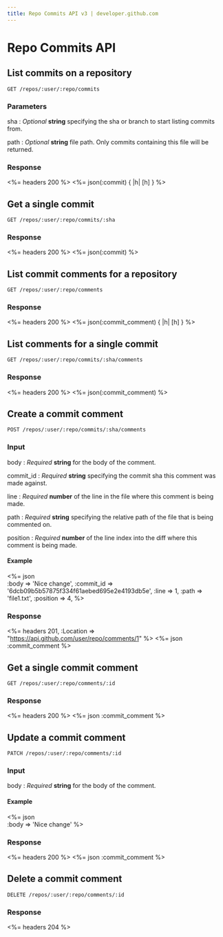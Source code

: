 ```yaml
---
title: Repo Commits API v3 | developer.github.com
---
```


# Repo Commits API

## List commits on a repository

    GET /repos/:user/:repo/commits

### Parameters

sha
: _Optional_ **string** specifying the sha or branch to start listing commits
from.

path
: _Optional_ **string** file path. Only commits containing this file
will be returned.

### Response

<%= headers 200 %>
<%= json(:commit) { |h| [h] } %>

## Get a single commit

    GET /repos/:user/:repo/commits/:sha

### Response

<%= headers 200 %>
<%= json(:commit) %>

## List commit comments for a repository

    GET /repos/:user/:repo/comments

### Response

<%= headers 200 %>
<%= json(:commit_comment) { |h| [h] } %>

## List comments for a single commit

    GET /repos/:user/:repo/commits/:sha/comments

### Response

<%= headers 200 %>
<%= json(:commit_comment) %>

## Create a commit comment

    POST /repos/:user/:repo/commits/:sha/comments

### Input

body
: _Required_ **string** for the body of the comment.

commit_id
: _Required_ **string** specifying the commit sha this comment was made
against.

line
: _Required_ **number** of the line in the file where this comment is
being made.

path
: _Required_ **string** specifying the relative path of the file that is
being commented on.

position
: _Required_ **number** of the line index into the diff where this
comment is being made.

#### Example

<%= json \
  :body      => 'Nice change',
  :commit_id => '6dcb09b5b57875f334f61aebed695e2e4193db5e',
  :line      => 1,
  :path      => 'file1.txt',
  :position  => 4,
%>

### Response

<%= headers 201, :Location => "https://api.github.com/user/repo/comments/1" %>
<%= json :commit_comment %>

## Get a single commit comment

    GET /repos/:user/:repo/comments/:id

### Response

<%= headers 200 %>
<%= json :commit_comment %>

## Update a commit comment

    PATCH /repos/:user/:repo/comments/:id

### Input

body
: _Required_ **string** for the body of the comment.

#### Example

<%= json \
  :body => 'Nice change'
%>

### Response

<%= headers 200 %>
<%= json :commit_comment %>

## Delete a commit comment

    DELETE /repos/:user/:repo/comments/:id

### Response

<%= headers 204 %>

